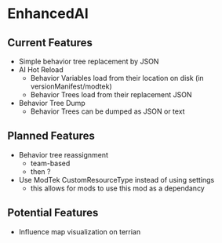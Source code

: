 # EnhancedAI

## Current Features

* Simple behavior tree replacement by JSON
* AI Hot Reload
  * Behavior Variables load from their location on disk (in versionManifest/modtek)
  * Behavior Trees load from their replacement JSON
* Behavior Tree Dump
  * Behavior Trees can be dumped as JSON or text

## Planned Features

* Behavior tree reassignment
    * team-based
    * then ?
* Use ModTek CustomResourceType instead of using settings
  * this allows for mods to use this mod as a dependancy

## Potential Features

* Influence map visualization on terrian
